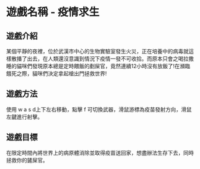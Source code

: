 # 遊戲名稱 - 疫情求生
## 遊戲介紹
某個平靜的夜裡，位於武漢市中心的生物實驗室發生火災，正在培養中的病毒就這樣散播了出去，在人類還沒意識到情況下疫情一發不可收拾。而原本只會之喝拉撒睡的貓咪們發現原本總是定時餵飯的剷屎官，竟然連續12小時沒有放飯了!在瀕臨餓死之際，貓咪們決定拿起槍出門拯救世界!

## 遊戲方法
使用 w a s d上下左右移動，點擊 f 可切換武器，滑鼠游標為疫苗發射方向，滑鼠左鍵進行射擊。
## 遊戲目標
在限定時間內將世界上的病原體消除並取得疫苗送回家，想盡辦法生存下去，同時拯救你的鏟屎官。
